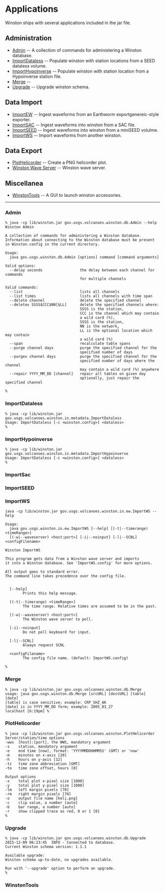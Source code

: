 # Applications

Winston ships with several applications included in the jar file. 

## Administration
- [Admin](#admin) -- A collection of commands for administering a Winston database.
- [ImportDataless](#importdataless) -- Populate winston with station locations from a SEED dataless volume.
- [ImportHypoinverse](#importhypoinverse) -- Populate winston with station location from a Hypoinverse station file.
- [Merge](#merge) -- 
- [Upgrade](#upgrade) -- Upgrade winston schema. 

## Data Import
- [ImportEW](importew.md) -- Ingest waveforms from an Earthworm exportgenereic-style exporter.
- [ImportSAC](#importsac) -- Ingest waveforms into winston from a SAC file.
- [ImportSEED](#importseed) -- Ingest waveforms into winston from a miniSEED volulme. 
- [ImportWS](#importws) -- Import waveforms from another winston.

## Data Export
- [PlotHelicorder](#plothelicorder) -- Create a PNG helicorder plot. 
- [Winston Wave Server](WWS.md) -- Winston wave server. 

## Miscellanea
- [WinstonTools](#winstontools) -- A GUI to launch winston accessories.

---

### Admin
	% java -cp lib/winston.jar gov.usgs.volcanoes.winston.db.Admin --help
	Winston Admin

	A collection of commands for administering a Winston database.
	Information about connecting to the Winston database must be present
	in Winston.config in the current directory.
	
	Usage:
	  java gov.usgs.winston.db.Admin [options] command [command arguments]
	
	Valid options:
	  --delay seconds                 the delay between each channel for commands
	                                  for multiple channels
	
	Valid commands:
	  --list                          lists all channels
	  --list times                    lists all channels with time span
	  --delete channel                delete the specified channel
	  --deletex SSSS$CCC$NN[$LL]      delete the specified channels where:
	                                  SSSS is the station,
	                                  CCC is the channel which may contain
	                                  a wild card (%),
	                                  SSSS is the station,
	                                  NN is the network,
	                                  LL is the optional location which may contain
	                                  a wild card (%)
	  --span                          recalculate table spans
	  --purge channel days            purge the specified channel for the
	                                  specified number of days
	  --purgex channel days           purge the specified channel for the
	                                  specified number of days where the channel
	                                  may contain a wild card (%) anywhere
	  --repair YYYY_MM_DD [channel]   repair all tables on given day
	                                  optionally, just repair the specified channel
	
	% 

### ImportDataless
	% java -cp lib/winston.jar gov.usgs.volcanoes.winston.in.metadata.ImportDataless
	Usage: ImportDataless [-c <winston.config>] <dataless>
	% 

### ImportHypoinverse
	% java -cp lib/winston.jar gov.usgs.volcanoes.winston.in.metadata.ImportHypoinverse 
	Usage: ImportDataless [-c <winston.config>] <dataless>
	% 

### ImportSac

### ImportSEED

### ImportWS
	java -cp lib/winston.jar gov.usgs.volcanoes.winston.in.ew.ImportWS --help
	
	Usage:
	  java gov.usgs.winston.in.ew.ImportWS [--help] [(-t|--timerange) <timeRange>]
	  [(-w|--waveserver) <host:port>] [-i|--noinput] [-l|--SCNL] <configFilename>
	
	Winston ImportWS
	
	This program gets data from a Winston wave server and imports
	it into a Winston database. See 'ImportWS.config' for more options.
	
	All output goes to standard error.
	The command line takes precedence over the config file.
	
	
	  [--help]
	        Prints this help message.
	
	  [(-t|--timerange) <timeRange>]
	        The time range. Relative times are assumed to be in the past.
	
	  [(-w|--waveserver) <host:port>]
	        The Winston wave server to poll.
	
	  [-i|--noinput]
	        Do not poll keyboard for input.
	
	  [-l|--SCNL]
	        Always request SCNL
	
	  <configFilename>
	        The config file name. (default: ImportWS.config)
	
	% 

### Merge
	% java -cp lib/winston.jar gov.usgs.volcanoes.winston.db.Merge 
	usage: java gov.usgs.winston.db.Merge [srcURL] [destURL] [table] [date]
	[table] is case sensitive; example: CRP_SHZ_AK
	[date] is in YYYY_MM_DD form; example: 2005_03_27
	localhost [6:19pm] % 
	
### PlotHelicorder
	% java -cp lib/winston.jar gov.usgs.volcanoes.winston.PlotHelicorder 
	Server/station/time options
	-wws  [host]:[port], the WWS, mandatory argument
	-s    station, mandatory argument
	-e    end time [now], format: 'YYYYMMDDHHMMSS' (GMT) or 'now'
	-m    minutes on x-axis [20]
	-h    hours on y-axis [12]
	-tz   time zone abbreviation [GMT]
	-to   time zone offset, hours [0]
	
	Output options
	-x    total plot x-pixel size [1000]
	-y    total plot y-pixel size [1000]
	-lm   left margin pixels [70]
	-rm   right margin pixels [70]
	-o    output file name [heli.png]
	-c    clip value, a number [auto]
	-b    bar range, a number [auto]
	-r    show clipped trace as red, 0 or 1 [0]
	% 

### Upgrade
	% java -cp lib/winston.jar gov.usgs.volcanoes.winston.db.Upgrade
	2015-12-09 06:23:45  INFO - Connected to database.
	Current Winston schema version: 1.1.1
	
	Available upgrade:
	Winston schema up-to-date, no upgrades available.
	
	Run with '--upgrade' option to perform an upgrade.
	% 

### WinstonTools
